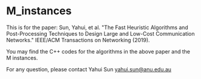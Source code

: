 # M_instances


This is for the paper: Sun, Yahui, et al. "The Fast Heuristic Algorithms and Post-Processing Techniques to Design Large and Low-Cost Communication Networks." IEEE/ACM Transactions on Networking (2019).

You may find the C++ codes for the algorithms in the above paper and the M instances.

For any question, please contact Yahui Sun yahui.sun@anu.edu.au
